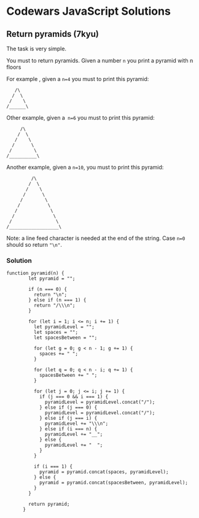 # Codewars JavaScript Solutions

## Return pyramids (7kyu)

The task is very simple.

You must to return pyramids. Given a number `n` you print a pyramid with n floors

For example , given a `n=4` you must to print this pyramid:

```
   /\
  /  \
 /    \
/______\
```

Other example, given a` n=6` you must to print this pyramid:

```
     /\
    /  \
   /    \
  /      \
 /        \
/__________\
```

Another example, given a `n=10`, you must to print this pyramid:

```
         /\
        /  \
       /    \
      /      \
     /        \
    /          \
   /            \
  /              \
 /                \
/__________________\
```

Note: a line feed character is needed at the end of the string. Case `n=0` should so return `"\n"`.

### Solution

```
function pyramid(n) {
        let pyramid = "";

        if (n === 0) {
          return "\n";
        } else if (n === 1) {
          return "/\\\n";
        }

        for (let i = 1; i <= n; i += 1) {
          let pyramidLevel = "";
          let spaces = "";
          let spacesBetween = "";

          for (let g = 0; g < n - 1; g += 1) {
            spaces += " ";
          }

          for (let q = 0; q < n - i; q += 1) {
            spacesBetween += " ";
          }

          for (let j = 0; j <= i; j += 1) {
            if (j === 0 && i === 1) {
              pyramidLevel = pyramidLevel.concat("/");
            } else if (j === 0) {
              pyramidLevel = pyramidLevel.concat("/");
            } else if (j === i) {
              pyramidLevel += "\\\n";
            } else if (i === n) {
              pyramidLevel += "__";
            } else {
              pyramidLevel += "  ";
            }
          }

          if (i === 1) {
            pyramid = pyramid.concat(spaces, pyramidLevel);
          } else {
            pyramid = pyramid.concat(spacesBetween, pyramidLevel);
          }
        }

        return pyramid;
      }
```

